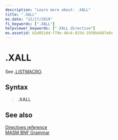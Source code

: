 ```yaml
---
description: "Learn more about: .XALL"
title: ".XALL"
ms.date: "12/17/2019"
f1_keywords: [".XALL"]
helpviewer_keywords: [".XALL directive"]
ms.assetid: b2d851dd-f79e-46c6-825d-1938b8487e8c
---
```

# .XALL

See [.LISTMACRO](dot-listmacro.md).

## Syntax

> **.XALL**

## See also

[Directives reference](directives-reference.md)\
[MASM BNF Grammar](masm-bnf-grammar.md)
